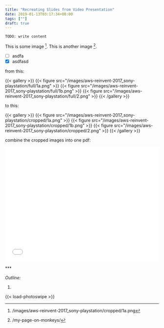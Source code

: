```yaml
---
title: "Recreating Slides from Video Presentation"
date: 2019-01-13T03:17:34+08:00
tags: [""]
draft: true
---
```


`TODO: write content`

This is some image [^1]. This is another image [^2].

- [ ] asdfa
- [x] asdfasd

from this:

{{< gallery >}}
  {{< figure src="/images/aws-reinvent-2017_sony-playstation/full/1a.png" >}}
  {{< figure src="/images/aws-reinvent-2017_sony-playstation/full/1b.png" >}}
  {{< figure src="/images/aws-reinvent-2017_sony-playstation/full/2.png" >}}
{{< /gallery >}}

to this:

{{< gallery >}}
  {{< figure src="/images/aws-reinvent-2017_sony-playstation/cropped/1a.png" >}}
  {{< figure src="/images/aws-reinvent-2017_sony-playstation/cropped/1b.png" >}}
  {{< figure src="/images/aws-reinvent-2017_sony-playstation/cropped/2.png" >}}
{{< /gallery >}}

combine the cropped images into one pdf:

<embed src="/docs/redis-couchbase-migration_sony-playstation.pdf" width="100%" height="375"
 type='application/pdf'>

<p class="text-center">***</p>

*Outline:*

1.

[^1]: /images/aws-reinvent-2017_sony-playstation/cropped/1a.png
[^2]: /my-page-on-monkeys/

{{< load-photoswipe >}}